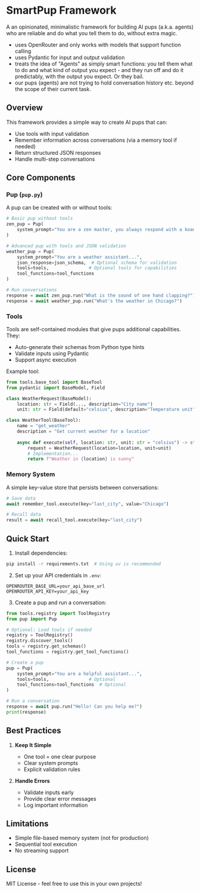 # SmartPup Framework

A an opinionated, minimalistic framework for building AI pups (a.k.a. agents) who are reliable and do what you tell them to do, without extra magic.

* uses OpenRouter and only works with models that support function calling
* uses Pydantic for input and output validation
* treats the idea of "Agents" as simply smart functions: you tell them what to do and what kind of output you expect - and they run off and do it predictably, with the output you expect. Or they bail.
* our pups (agents) are not trying to hold conversation history etc. beyond the scope of their current task.

## Overview

This framework provides a simple way to create AI pups that can:
- Use tools with input validation
- Remember information across conversations (via a memory tool if needed)
- Return structured JSON responses
- Handle multi-step conversations

## Core Components

### Pup (`pup.py`)

A pup can be created with or without tools:

```python
# Basic pup without tools
zen_pup = Pup(
    system_prompt="You are a zen master, you always respond with a koan and nothing else."
)

# Advanced pup with tools and JSON validation
weather_pup = Pup(
    system_prompt="You are a weather assistant...",
    json_response=json_schema,  # Optional schema for validation
    tools=tools,               # Optional tools for capabilities
    tool_functions=tool_functions
)

# Run conversations
response = await zen_pup.run("What is the sound of one hand clapping?")
response = await weather_pup.run("What's the weather in Chicago?")
```

### Tools

Tools are self-contained modules that give pups additional capabilities. They:
- Auto-generate their schemas from Python type hints
- Validate inputs using Pydantic
- Support async execution

Example tool:

```python
from tools.base_tool import BaseTool
from pydantic import BaseModel, Field

class WeatherRequest(BaseModel):
    location: str = Field(..., description="City name")
    unit: str = Field(default="celsius", description="Temperature unit")

class WeatherTool(BaseTool):
    name = "get_weather"
    description = "Get current weather for a location"
    
    async def execute(self, location: str, unit: str = "celsius") -> str:
        request = WeatherRequest(location=location, unit=unit)
        # Implementation...
        return f"Weather in {location} is sunny"
```

### Memory System

A simple key-value store that persists between conversations:

```python
# Save data
await remember_tool.execute(key="last_city", value="Chicago")

# Recall data
result = await recall_tool.execute(key="last_city")
```

## Quick Start

1. Install dependencies:
```bash
pip install -r requirements.txt  # Using uv is recommended
```

2. Set up your API credentials in `.env`:
```env
OPENROUTER_BASE_URL=your_api_base_url
OPENROUTER_API_KEY=your_api_key
```

3. Create a pup and run a conversation:
```python
from tools.registry import ToolRegistry
from pup import Pup

# Optional: Load tools if needed
registry = ToolRegistry()
registry.discover_tools()
tools = registry.get_schemas()
tool_functions = registry.get_tool_functions()

# Create a pup
pup = Pup(
    system_prompt="You are a helpful assistant...",
    tools=tools,               # Optional
    tool_functions=tool_functions  # Optional
)

# Run a conversation
response = await pup.run("Hello! Can you help me?")
print(response)
```

## Best Practices

1. **Keep It Simple**
   - One tool = one clear purpose
   - Clear system prompts
   - Explicit validation rules

2. **Handle Errors**
   - Validate inputs early
   - Provide clear error messages
   - Log important information

## Limitations

- Simple file-based memory system (not for production)
- Sequential tool execution
- No streaming support

## License

MIT License - feel free to use this in your own projects!